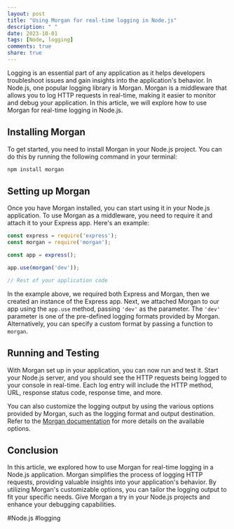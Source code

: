 ```yaml
---
layout: post
title: "Using Morgan for real-time logging in Node.js"
description: " "
date: 2023-10-01
tags: [Node, logging]
comments: true
share: true
---
```


Logging is an essential part of any application as it helps developers troubleshoot issues and gain insights into the application's behavior. In Node.js, one popular logging library is Morgan. Morgan is a middleware that allows you to log HTTP requests in real-time, making it easier to monitor and debug your application. In this article, we will explore how to use Morgan for real-time logging in Node.js.

## Installing Morgan
To get started, you need to install Morgan in your Node.js project. You can do this by running the following command in your terminal:

```bash
npm install morgan
```

## Setting up Morgan
Once you have Morgan installed, you can start using it in your Node.js application. To use Morgan as a middleware, you need to require it and attach it to your Express app. Here's an example:

```javascript
const express = require('express');
const morgan = require('morgan');

const app = express();

app.use(morgan('dev'));

// Rest of your application code
```

In the example above, we required both Express and Morgan, then we created an instance of the Express app. Next, we attached Morgan to our app using the `app.use` method, passing `'dev'` as the parameter. The `'dev'` parameter is one of the pre-defined logging formats provided by Morgan. Alternatively, you can specify a custom format by passing a function to `morgan`.

## Running and Testing
With Morgan set up in your application, you can now run and test it. Start your Node.js server, and you should see the HTTP requests being logged to your console in real-time. Each log entry will include the HTTP method, URL, response status code, response time, and more.

You can also customize the logging output by using the various options provided by Morgan, such as the logging format and output destination. Refer to the [Morgan documentation](https://github.com/expressjs/morgan) for more details on the available options.

## Conclusion
In this article, we explored how to use Morgan for real-time logging in a Node.js application. Morgan simplifies the process of logging HTTP requests, providing valuable insights into your application's behavior. By utilizing Morgan's customizable options, you can tailor the logging output to fit your specific needs. Give Morgan a try in your Node.js projects and enhance your debugging capabilities.

#Node.js #logging